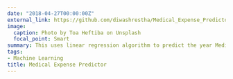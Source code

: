 ```yaml
---
date: "2018-04-27T00:00:00Z"
external_link: https://github.com/diwashrestha/Medical_Expense_Predictor
image:
  caption: Photo by Toa Heftiba on Unsplash
  focal_point: Smart
summary: This uses linear regression algorithm to predict the year Medical Expense using the given input.
tags:
- Machine Learning
title: Medical Expense Predictor
---
```

